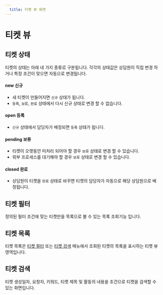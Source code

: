 ```yaml
---
  title: 티켓 뷰 화면
---
```


# 티켓 뷰

## 티켓 상태

티켓의 상태는 아래 네 가지 종류로 구분됩니다. 각각의 상태값은 상담원이 직접 변경 하거나 특정 조건이 맞으면 자동으로 변경됩니다.

#### new 신규

- 새 티켓이 만들어지면 `신규` 상태가 됩니다.
- `등록`, `보류`, `완료` 상태에서 다시 신규 상태로 변경 할 수 없습니다.

#### open 등록

- `신규` 상태에서 담당자가 배정되면 `등록` 상태가 됩니다.

#### pending 보류

- 티켓이 오랫동안 미처리 되어야 할 경우 `보류` 상태로 변경 할 수 있습니다.
- 외부 프로세스를 대기해야 할 경우 `보류` 상태로 변경 할 수 있습니다.

#### closed 완료

- 상담원이 티켓을 `완료` 상태로 바꾸면 티켓의 담당자가 자동으로 해당 상담원으로 배정됩니다.

## 티켓 필터

정의된 필터 조건에 맞는 티켓만을 목록으로 볼 수 있는 목록 조회기능 입니다.

## 티켓 목록

티켓 목록은 [티켓 필터](#티켓-필터) 또는 [티켓 검색](#티켓-검색) 메뉴에서 조회된 티켓의 목록을 표시하는 티켓 뷰 영역입니다.

## 티켓 검색

티켓 생성일자, 요청자, 키워드, 티켓 제목 및 활동의 내용을 조건으로 티켓을 검색할 수 있는 화면입니다.
